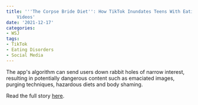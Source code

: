 ```yaml
---
title: '''The Corpse Bride Diet'': How TikTok Inundates Teens With Eating-Disorder
    Videos'
date: '2021-12-17'
categories:
- WSJ
tags:
- TikTok
- Eating Disorders
- Social Media
---
```

The app's algorithm can send users down rabbit holes of narrow interest, resulting in potentially dangerous content such as emaciated images, purging techniques, hazardous diets and body shaming.

Read the full story [here](https://www.wsj.com/articles/how-tiktok-inundates-teens-with-eating-disorder-videos-11639754848).